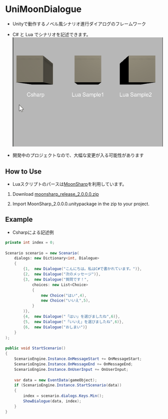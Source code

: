 # UniMoonDialogue

* Unityで動作するノベル風シナリオ進行ダイアログのフレームワーク
* C# と Lua でシナリオを記述できます。
    ![](docs/images/UniMoonDialogue.gif)

* 開発中のプロジェクトなので、大幅な変更が入る可能性があります

## How to Use
* Luaスクリプトのパースは[MoonSharp](https://github.com/moonsharp-devs/moonsharp)を利用しています。

1. Download [moonsharp_release_2.0.0.0.zip](https://github.com/moonsharp-devs/moonsharp/releases/tag/v2.0.0.0)

2. Import MoonSharp_2.0.0.0.unitypackage in the zip to your project.

## Example

* Csharpによる記述例
```cs
private int index = 0;

Scenario scenario = new Scenario(
    dialogs: new Dictionary<int, Dialogue>
    {
        {1,  new Dialogue("こんにちは。私はC#で書かれています。")},
        {2,  new Dialogue("次のメッセージ")},
        {3,  new Dialogue("質問です！",
            choices: new List<Choice>
            {
                new Choice("はい",4),
                new Choice("いいえ",5),
            }
        )},
        {4,  new Dialogue("「はい」を選びましたね",6)},
        {5,  new Dialogue("「いいえ」を選びましたね",6)},
        {6,  new Dialogue("おしまい")}
    }
);

public void StartScenario()
{
    ScenarioEngine.Instance.OnMessageStart += OnMessageStart;
    ScenarioEngine.Instance.OnMessageEnd += OnMessageEnd;
    ScenarioEngine.Instance.OnUserInput += OnUserInput;

    var data = new EventData(gameObject);
    if (ScenarioEngine.Instance.StartScenario(data))
    {
        index = scenario.dialogs.Keys.Min();
        ShowDialogue(data, index);
    }
}
```
